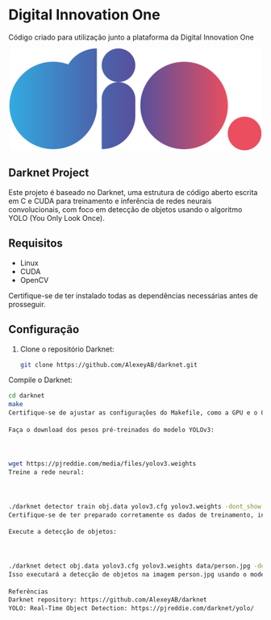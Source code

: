# Digital Innovation One

Código criado para utilização junto a plataforma da Digital Innovation One

<p align="center"><img src="./Logo.png" width="500"></p>

## Darknet Project

Este projeto é baseado no Darknet, uma estrutura de código aberto escrita em C e CUDA para treinamento e inferência de redes neurais convolucionais, com foco em detecção de objetos usando o algoritmo YOLO (You Only Look Once).

## Requisitos

- Linux
- CUDA
- OpenCV

Certifique-se de ter instalado todas as dependências necessárias antes de prosseguir.

## Configuração

1. Clone o repositório Darknet:

   ```bash
   git clone https://github.com/AlexeyAB/darknet.git

Compile o Darknet:

```bash
cd darknet
make
Certifique-se de ajustar as configurações do Makefile, como a GPU e o OpenCV, conforme necessário.

Faça o download dos pesos pré-treinados do modelo YOLOv3:



wget https://pjreddie.com/media/files/yolov3.weights
Treine a rede neural:



./darknet detector train obj.data yolov3.cfg yolov3.weights -dont_show
Certifique-se de ter preparado corretamente os dados de treinamento, incluindo o arquivo obj.data e a configuração da rede yolov3.cfg.

Execute a detecção de objetos:



./darknet detect obj.data yolov3.cfg yolov3.weights data/person.jpg -dont-show
Isso executará a detecção de objetos na imagem person.jpg usando o modelo treinado.

Referências
Darknet repository: https://github.com/AlexeyAB/darknet
YOLO: Real-Time Object Detection: https://pjreddie.com/darknet/yolo/




